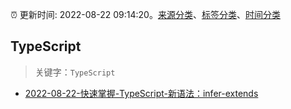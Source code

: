 :alarm_clock: 更新时间: 2022-08-22 09:14:20。[来源分类](../README.md)、[标签分类](../TAGS.md)、[时间分类](../TIMELINE.md)

## TypeScript


> 关键字：`TypeScript`



- [2022-08-22-快速掌握-TypeScript-新语法：infer-extends](https://toutiao.io/k/r8y1sch) 